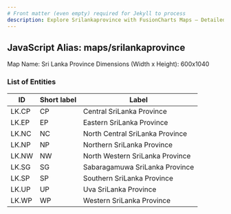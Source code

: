 ```yaml
---
# Front matter (even empty) required for Jekyll to process
description: Explore Srilankaprovince with FusionCharts Maps – Detailed features for seamless integration. Try now & enhance your data visualization today! 
---
```


## JavaScript Alias: maps/srilankaprovince

Map Name: Sri Lanka Province
Dimensions (Width x Height): 600x1040

### List of Entities

| ID    | Short label | Label                           |
| ----- | ----------- | ------------------------------- |
| LK.CP | CP          | Central SriLanka Province       |
| LK.EP | EP          | Eastern SriLanka Province       |
| LK.NC | NC          | North Central SriLanka Province |
| LK.NP | NP          | Northern SriLanka Province      |
| LK.NW | NW          | North Western SriLanka Province |
| LK.SG | SG          | Sabaragamuwa SriLanka Province  |
| LK.SP | SP          | Southern SriLanka Province      |
| LK.UP | UP          | Uva SriLanka Province           |
| LK.WP | WP          | Western SriLanka Province       |
